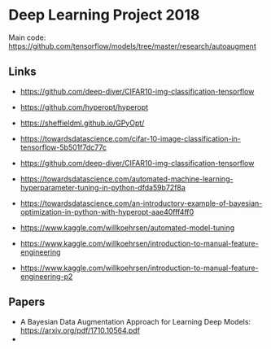 # Deep Learning Project 2018

Main code:
https://github.com/tensorflow/models/tree/master/research/autoaugment

## Links
- https://github.com/deep-diver/CIFAR10-img-classification-tensorflow
- https://github.com/hyperopt/hyperopt
- https://sheffieldml.github.io/GPyOpt/

- https://towardsdatascience.com/cifar-10-image-classification-in-tensorflow-5b501f7dc77c
- https://github.com/deep-diver/CIFAR10-img-classification-tensorflow

- https://towardsdatascience.com/automated-machine-learning-hyperparameter-tuning-in-python-dfda59b72f8a
- https://towardsdatascience.com/an-introductory-example-of-bayesian-optimization-in-python-with-hyperopt-aae40fff4ff0

- https://www.kaggle.com/willkoehrsen/automated-model-tuning
- https://www.kaggle.com/willkoehrsen/introduction-to-manual-feature-engineering
- https://www.kaggle.com/willkoehrsen/introduction-to-manual-feature-engineering-p2

## Papers
- A Bayesian Data Augmentation Approach for Learning Deep Models: https://arxiv.org/pdf/1710.10564.pdf
- 
